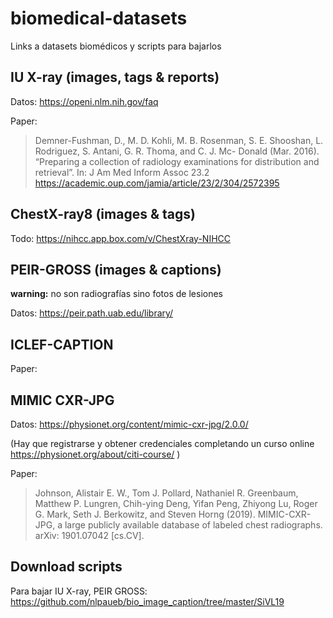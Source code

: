 # biomedical-datasets
Links a datasets biomédicos y scripts para bajarlos

## IU X-ray (images, tags & reports)

Datos:
https://openi.nlm.nih.gov/faq

Paper:
> Demner-Fushman, D., M. D. Kohli, M. B. Rosenman, S. E. Shooshan, L. Rodriguez, S. Antani, G. R. Thoma, and C. J. Mc-
> Donald (Mar. 2016). “Preparing a collection of radiology examinations for distribution and retrieval”. In: J Am Med
> Inform Assoc 23.2 
https://academic.oup.com/jamia/article/23/2/304/2572395


## ChestX-ray8 (images & tags)
Todo:
https://nihcc.app.box.com/v/ChestXray-NIHCC


## PEIR-GROSS (images & captions)
**warning:** no son radiografías sino fotos de lesiones

Datos:
https://peir.path.uab.edu/library/


## ICLEF-CAPTION

Paper:


## MIMIC CXR-JPG

Datos:
https://physionet.org/content/mimic-cxr-jpg/2.0.0/

(Hay que registrarse y obtener credenciales completando un curso online https://physionet.org/about/citi-course/ )

Paper:
> Johnson, Alistair E. W., Tom J. Pollard, Nathaniel R. Greenbaum, Matthew P. Lungren, Chih-ying Deng, Yifan Peng, Zhiyong
> Lu, Roger G. Mark, Seth J. Berkowitz, and Steven Horng (2019). MIMIC-CXR-JPG, a large publicly available database of
> labeled chest radiographs. arXiv: 1901.07042 [cs.CV].


## Download scripts
Para bajar IU X-ray, PEIR GROSS: 
https://github.com/nlpaueb/bio_image_caption/tree/master/SiVL19
